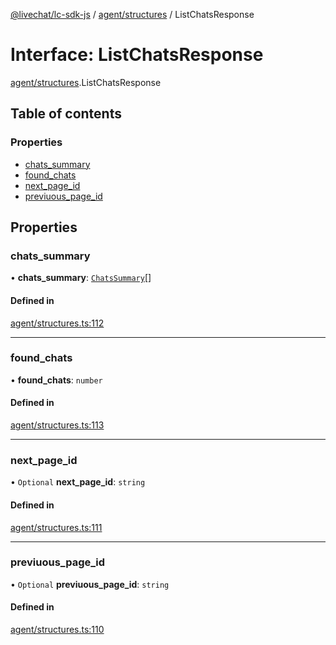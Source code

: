 [@livechat/lc-sdk-js](../README.md) / [agent/structures](../modules/agent_structures.md) / ListChatsResponse

# Interface: ListChatsResponse

[agent/structures](../modules/agent_structures.md).ListChatsResponse

## Table of contents

### Properties

- [chats\_summary](agent_structures.ListChatsResponse.md#chats_summary)
- [found\_chats](agent_structures.ListChatsResponse.md#found_chats)
- [next\_page\_id](agent_structures.ListChatsResponse.md#next_page_id)
- [previuous\_page\_id](agent_structures.ListChatsResponse.md#previuous_page_id)

## Properties

### chats\_summary

• **chats\_summary**: [`ChatsSummary`](agent_structures.ChatsSummary.md)[]

#### Defined in

[agent/structures.ts:112](https://github.com/livechat/lc-sdk-js/blob/11cc290/src/agent/structures.ts#L112)

___

### found\_chats

• **found\_chats**: `number`

#### Defined in

[agent/structures.ts:113](https://github.com/livechat/lc-sdk-js/blob/11cc290/src/agent/structures.ts#L113)

___

### next\_page\_id

• `Optional` **next\_page\_id**: `string`

#### Defined in

[agent/structures.ts:111](https://github.com/livechat/lc-sdk-js/blob/11cc290/src/agent/structures.ts#L111)

___

### previuous\_page\_id

• `Optional` **previuous\_page\_id**: `string`

#### Defined in

[agent/structures.ts:110](https://github.com/livechat/lc-sdk-js/blob/11cc290/src/agent/structures.ts#L110)

